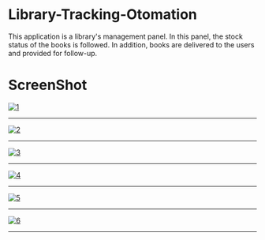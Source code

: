 # Library-Tracking-Otomation

This application is a library's management panel. In this panel, the stock status of the books is followed. In addition, books are delivered to the users and provided for follow-up.
# ScreenShot
<a href="https://ibb.co/cBBgrT"><img src="https://preview.ibb.co/irg35o/1.png" alt="1" border="0"></a><hr>
<a href="https://ibb.co/kmjHWT"><img src="https://preview.ibb.co/cAUUd8/2.png" alt="2" border="0"></a><hr>
<a href="https://ibb.co/jVchy8"><img src="https://preview.ibb.co/mnmLko/3.png" alt="3" border="0"></a><hr>
<a href="https://ibb.co/ekhFJ8"><img src="https://preview.ibb.co/j9nhy8/4.png" alt="4" border="0"></a><hr>
<a href="https://ibb.co/cEjvJ8"><img src="https://preview.ibb.co/kpzjBT/5.png" alt="5" border="0"></a><hr>
<a href="https://ibb.co/ihjUd8"><img src="https://preview.ibb.co/kG4jBT/6.png" alt="6" border="0"></a><hr>
